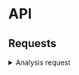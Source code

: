 # API

## Requests

<details>

<summary>Analysis request</summary>

### Analysis

sends a question to the llm and gives the llm response as a response.

    URL http://127.0.0.1:5000/analysis

**Request body**

```json
{
    "question": <question>
}
```

**Response body**

```json
{
    "created": <Time request was created>,
    "content": <llm response>,
    "message": "Success"
}
```

**Failed**

```json
{
    "message": <messgae>
} 
```

</details>
